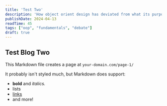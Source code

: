 ```yaml
---
title: 'Test Two'
description: 'How object orient design has deviated from what its purpose.'
publishDate: 2024-04-13
readTime: 45
tags: ["oop", "fundamentals", "debate"]
draft: true
---
```


## Test Blog Two

This Markdown file creates a page at `your-domain.com/page-1/`

It probably isn't styled much, but Markdown does support:
- **bold** and _italics._
- lists
- [links](https://astro.build)
- and more!
